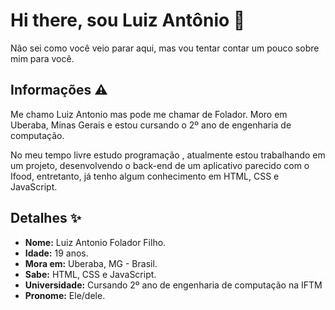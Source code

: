 # Hi there, sou Luiz Antônio 👋

Não sei como você veio parar aqui, mas vou tentar contar um pouco sobre mim para você.

## Informações ⚠️

Me chamo Luiz Antonio mas pode me chamar de Folador. Moro em Uberaba, Minas Gerais e estou cursando o 2º ano de engenharia de computação.

No meu tempo livre estudo programação , atualmente estou trabalhando em um projeto, desenvolvendo o back-end de um aplicativo parecido com o Ifood, entretanto, já tenho algum conhecimento em HTML, CSS e JavaScript.

## Detalhes ✨

- **Nome:** Luiz Antonio Folador Filho.
- **Idade:** 19 anos.
- **Mora em:** Uberaba, MG - Brasil.
- **Sabe:** HTML, CSS e JavaScript.
- **Universidade:** Cursando 2º ano de engenharia de computação na IFTM
- **Pronome:** Ele/dele.
